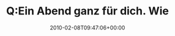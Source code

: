 ---
retweeted: false
source: <a href="http://spring.me" rel="nofollow">Spring.me</a>
entities:
  hashtags: []
  symbols: []
  user_mentions: []
  urls: []
display_text_range:
- '0'
- '137'
favorite_count: '0'
id_str: '8803382969'
truncated: false
retweet_count: '0'
id: '8803382969'
created_at: Mon Feb 08 09:47:06 +0000 2010
favorited: false
full_text: Q:Ein Abend ganz für dich. Wie würdest du ih... A:Mit meinem aktuell angelesenem
  Buch (http://... http://formspring.me/bascht/q/138197080
lang: de
tags:
- pesos:twitter
date: '2010-02-08T09:47:06+00:00'
src: https://twitter.com/bascht/status/8803382969
original_url: https://twitter.com/bascht/status/8803382969
type: twitter_tweet
text: Q:Ein Abend ganz für dich. Wie würdest du ih... A:Mit meinem aktuell angelesenem
  Buch (http://... http://formspring.me/bascht/q/138197080
title: 'Q:Ein Abend ganz für dich. Wie '

---